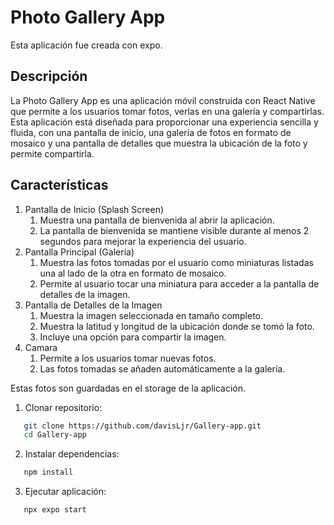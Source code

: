 # Photo Gallery App

Esta aplicación fue creada con expo.

## Descripción

La Photo Gallery App es una aplicación móvil construida con React Native que permite a los usuarios tomar fotos, verlas en una galería y compartirlas. Esta aplicación está diseñada para proporcionar una experiencia sencilla y fluida, con una pantalla de inicio, una galería de fotos en formato de mosaico y una pantalla de detalles que muestra la ubicación de la foto y permite compartirla.

## Características

1. Pantalla de Inicio (Splash Screen)
   1. Muestra una pantalla de bienvenida al abrir la aplicación.
   2. La pantalla de bienvenida se mantiene visible durante al menos 2 segundos para mejorar la experiencia del usuario.
2. Pantalla Principal (Galería)
   1. Muestra las fotos tomadas por el usuario como miniaturas listadas una al lado de la otra en formato de mosaico.
   2. Permite al usuario tocar una miniatura para acceder a la pantalla de detalles de la imagen.
3. Pantalla de Detalles de la Imagen
   1. Muestra la imagen seleccionada en tamaño completo.
   2. Muestra la latitud y longitud de la ubicación donde se tomó la foto.
   3. Incluye una opción para compartir la imagen.
4. Camara
   1. Permite a los usuarios tomar nuevas fotos.
   2. Las fotos tomadas se añaden automáticamente a la galería.
   
Estas fotos son guardadas en el storage de la aplicación.

1. Clonar repositorio:

```bash
   git clone https://github.com/davisLjr/Gallery-app.git
   cd Gallery-app
```
2. Instalar dependencias:

```bash
   npm install
```

3. Ejecutar aplicación: 

```bash
   npx expo start
```